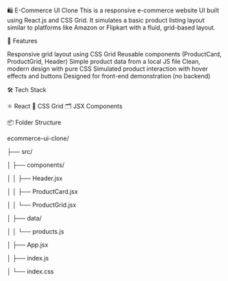 🛍️ E-Commerce UI Clone
This is a responsive e-commerce website UI built using React.js and CSS Grid. It simulates a basic product listing layout similar to platforms like Amazon or Flipkart with a fluid, grid-based layout.

🚀 Features

Responsive grid layout using CSS Grid
Reusable components (ProductCard, ProductGrid, Header)
Simple product data from a local JS file
Clean, modern design with pure CSS
Simulated product interaction with hover effects and buttons
Designed for front-end demonstration (no backend)


🛠️ Tech Stack

⚛️ React
📐 CSS Grid
🗂️ JSX Components


📦 Folder Structure

ecommerce-ui-clone/

├── src/

│ ├── components/

│ │ ├── Header.jsx

│ │ ├── ProductCard.jsx

│ │ └── ProductGrid.jsx

│ ├── data/

│ │ └── products.js

│ ├── App.jsx

│ ├── index.js

│ └── index.css
